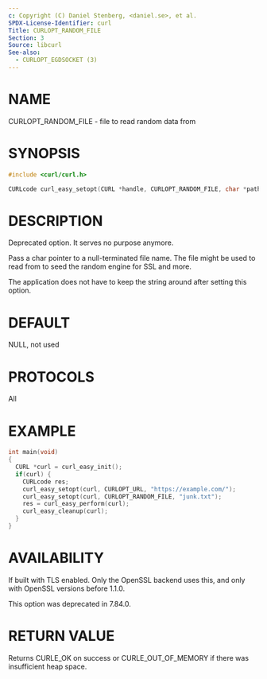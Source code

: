 ```yaml
---
c: Copyright (C) Daniel Stenberg, <daniel.se>, et al.
SPDX-License-Identifier: curl
Title: CURLOPT_RANDOM_FILE
Section: 3
Source: libcurl
See-also:
  - CURLOPT_EGDSOCKET (3)
---
```


# NAME

CURLOPT_RANDOM_FILE - file to read random data from

# SYNOPSIS

~~~c
#include <curl/curl.h>

CURLcode curl_easy_setopt(CURL *handle, CURLOPT_RANDOM_FILE, char *path);
~~~

# DESCRIPTION

Deprecated option. It serves no purpose anymore.

Pass a char pointer to a null-terminated file name. The file might be used to
read from to seed the random engine for SSL and more.

The application does not have to keep the string around after setting this
option.

# DEFAULT

NULL, not used

# PROTOCOLS

All

# EXAMPLE

~~~c
int main(void)
{
  CURL *curl = curl_easy_init();
  if(curl) {
    CURLcode res;
    curl_easy_setopt(curl, CURLOPT_URL, "https://example.com/");
    curl_easy_setopt(curl, CURLOPT_RANDOM_FILE, "junk.txt");
    res = curl_easy_perform(curl);
    curl_easy_cleanup(curl);
  }
}
~~~

# AVAILABILITY

If built with TLS enabled. Only the OpenSSL backend uses this, and only with
OpenSSL versions before 1.1.0.

This option was deprecated in 7.84.0.

# RETURN VALUE

Returns CURLE_OK on success or
CURLE_OUT_OF_MEMORY if there was insufficient heap space.

